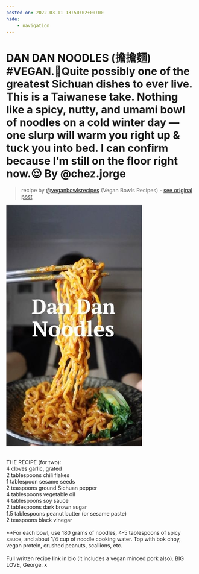 ```yaml
---
posted on: 2022-03-11 13:50:02+00:00
hide:
    - navigation
---
```


# DAN DAN NOODLES (擔擔麵) #VEGAN.🥢Quite possibly one of the greatest Sichuan dishes to ever live. This is a Taiwanese take. Nothing like a spicy, nutty, and umami bowl of noodles on a cold winter day — one slurp will warm you right up & tuck you into bed. I can confirm because I’m still on the floor right now.😌 By @chez.jorge 

> recipe by [@veganbowlsrecipes](https://www.instagram.com/veganbowlsrecipes/) 
(Vegan Bowls Recipes) - [see original post](https://instagram.com/p/Ca9z_JgqVoH)

![](../img/veganbowlsrecipes_11-03-2022_1303.png)

\
THE RECIPE (for two):\
4 cloves garlic, grated\
2 tablespoons chili flakes\
1 tablespoon sesame seeds\
2 teaspoons ground Sichuan pepper\
4 tablespoons vegetable oil\
4 tablespoons soy sauce\
2 tablespoons dark brown sugar\
1.5 tablespoons peanut butter (or sesame paste)\
2 teaspoons black vinegar\
\
**For each bowl, use 180 grams of noodles, 4-5 tablespoons of spicy sauce, and about 1/4 cup of noodle cooking water. Top with bok choy, vegan protein, crushed peanuts, scallions, etc.\
\
Full written recipe link in bio (it includes a vegan minced pork also). BIG LOVE, George. x 